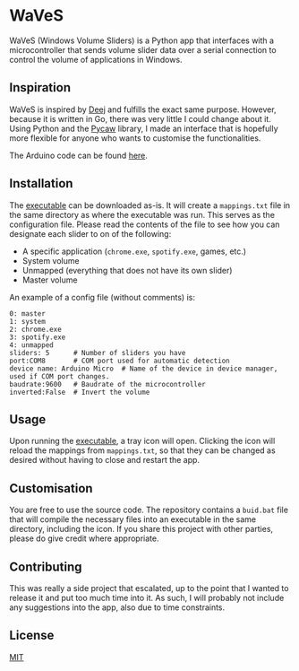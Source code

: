 # WaVeS

WaVeS (Windows Volume Sliders) is a Python app that interfaces with a microcontroller that sends volume slider data over a serial connection to control the volume of applications in Windows.

## Inspiration

WaVeS is inspired by [Deej](https://github.com/omriharel/deej) and fulfills the exact same purpose. However, because it is written in Go, there was very little I could change about it. Using Python and the [Pycaw](https://github.com/AndreMiras) library, I made an interface that is hopefully more flexible for anyone who wants to customise the functionalities.

The Arduino code can be found [here](https://github.com/omriharel/deej/blob/master/arduino/deej-5-sliders-vanilla/deej-5-sliders-vanilla.ino).

## Installation

The [executable](https://github.com/JRitmeester/WaVeS/releases/download/v1.0/WaVeSv1.0.exe) can be downloaded as-is. It will create a `mappings.txt` file in the same directory as where the executable was run. This serves as the configuration file. Please read the contents of the file to see how you can designate each slider to on of the following:
* A specific application (`chrome.exe`, `spotify.exe`, games, etc.)
* System volume
* Unmapped (everything that does not have its own slider)
* Master volume

An example of a config file (without comments) is:
```
0: master
1: system
2: chrome.exe
3: spotify.exe
4: unmapped
sliders: 5      # Number of sliders you have
port:COM8       # COM port used for automatic detection
device name: Arduino Micro  # Name of the device in device manager, used if COM port changes.
baudrate:9600   # Baudrate of the microcontroller
inverted:False  # Invert the volume
```

## Usage
Upon running the [executable](https://github.com/JRitmeester/WaVeS/releases/download/v1.0/WaVeSv1.0.exe), a tray icon will open. Clicking the icon will reload the mappings from `mappings.txt`, so that they can be changed as desired without having to close and restart the app.


## Customisation
You are free to use the source code. The repository contains a `buid.bat` file that will compile the necessary files into an executable in the same directory, including the icon. If you share this project with other parties, please do give credit where appropriate.

## Contributing
This was really a side project that escalated, up to the point that I wanted to release it and put too much time into it. As such, I will probably not include any suggestions into the app, also due to time constraints.

## License
[MIT](https://choosealicense.com/licenses/mit/)
